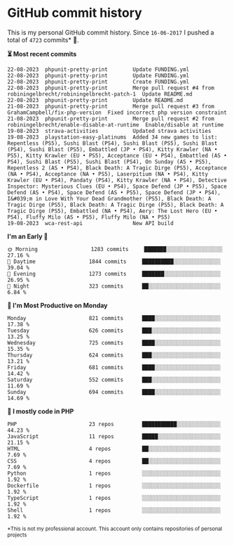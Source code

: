 # GitHub commit history
This is my personal GitHub commit history. Since <!--START_SECTION:first-commit-date-->`16-06-2017`<!--END_SECTION:first-commit-date--> I pushed a total of <!--START_SECTION:total-commit-count-->`4723`<!--END_SECTION:total-commit-count--> commits* 🎉.

<!--START_SECTION:most-recent-commits-->
**⏳ Most recent commits**
                                        
```text
22-08-2023  phpunit-pretty-print        Update FUNDING.yml
22-08-2023  phpunit-pretty-print        Update FUNDING.yml
22-08-2023  phpunit-pretty-print        Create FUNDING.yml
22-08-2023  phpunit-pretty-print        Merge pull request #4 from robiningelbrecht/robiningelbrecht-patch-1  Update README.md
22-08-2023  phpunit-pretty-print        Update README.md
21-08-2023  phpunit-pretty-print        Merge pull request #3 from GrahamCampbell/fix-php-version  Fixed incorrect php version constraint
21-08-2023  phpunit-pretty-print        Merge pull request #2 from robiningelbrecht/enable-disable-at-runtime  Enable/disable at runtime
19-08-2023  strava-activities           Updated strava activities
19-08-2023  playstation-easy-platinums  Added 34 new games to list: Repentless (PS5), Sushi Blast (PS4), Sushi Blast (PS5), Sushi Blast (PS4), Sushi Blast (PS5), Embattled (JP • PS4), Kitty Krawler (NA • PS5), Kitty Krawler (EU • PS5), Acceptance (EU • PS4), Embattled (AS • PS4), Sushi Blast (PS5), Sushi Blast (PS4), On Sunday (AS • PS5), Repentless 2 (AS • PS4), Black Death: A Tragic Dirge (PS5), Acceptance (NA • PS4), Acceptance (NA • PS5), Laserpitium (NA • PS4), Kitty Krawler (EU • PS4), Pandaty (PS4), Kitty Krawler (NA • PS4), Detective Inspector: Mysterious Clues (EU • PS4), Space Defend (JP • PS5), Space Defend (AS • PS4), Space Defend (AS • PS5), Space Defend (JP • PS4), I&#039;m in Love With Your Dead Grandmother (PS5), Black Death: A Tragic Dirge (PS5), Black Death: A Tragic Dirge (PS5), Black Death: A Tragic Dirge (PS5), Embattled (NA • PS4), Aery: The Lost Hero (EU • PS4), Fluffy Milo (AS • PS5), Fluffy Milo (NA • PS5)
19-08-2023  wca-rest-api                New API build
```
<!--END_SECTION:most-recent-commits-->  

<!--START_SECTION:commits-per-day-time-->
**I&#039;m an Early 🐤**

```text
🌞 Morning                 1283 commits     ███████░░░░░░░░░░░░░░░░░░   27.16 %
🌆 Daytime                 1844 commits     ██████████░░░░░░░░░░░░░░░   39.04 %
🌃 Evening                 1273 commits     ███████░░░░░░░░░░░░░░░░░░   26.95 %
🌙 Night                   323 commits      ██░░░░░░░░░░░░░░░░░░░░░░░   6.84 %
```
<!--END_SECTION:commits-per-day-time-->  

<!--START_SECTION:commits-per-weekday-->
**📅 I&#039;m Most Productive on Monday**

```text
Monday                    821 commits      ████░░░░░░░░░░░░░░░░░░░░░   17.38 %
Tuesday                   626 commits      ███░░░░░░░░░░░░░░░░░░░░░░   13.25 %
Wednesday                 725 commits      ████░░░░░░░░░░░░░░░░░░░░░   15.35 %
Thursday                  624 commits      ███░░░░░░░░░░░░░░░░░░░░░░   13.21 %
Friday                    681 commits      ████░░░░░░░░░░░░░░░░░░░░░   14.42 %
Saturday                  552 commits      ███░░░░░░░░░░░░░░░░░░░░░░   11.69 %
Sunday                    694 commits      ████░░░░░░░░░░░░░░░░░░░░░   14.69 %
```
<!--END_SECTION:commits-per-weekday-->  

<!--START_SECTION:repos-per-language-->
**💬 I mostly code in PHP**

```text
PHP                       23 repos         ███████████░░░░░░░░░░░░░░   44.23 %
JavaScript                11 repos         █████░░░░░░░░░░░░░░░░░░░░   21.15 %
HTML                      4 repos          ██░░░░░░░░░░░░░░░░░░░░░░░   7.69 %
CSS                       4 repos          ██░░░░░░░░░░░░░░░░░░░░░░░   7.69 %
Python                    1 repos          ░░░░░░░░░░░░░░░░░░░░░░░░░   1.92 %
Dockerfile                1 repos          ░░░░░░░░░░░░░░░░░░░░░░░░░   1.92 %
TypeScript                1 repos          ░░░░░░░░░░░░░░░░░░░░░░░░░   1.92 %
Shell                     1 repos          ░░░░░░░░░░░░░░░░░░░░░░░░░   1.92 %
```
<!--END_SECTION:repos-per-language-->  

<sub>*This is not my professional account. This account only contains repositories of personal projects</sub>
